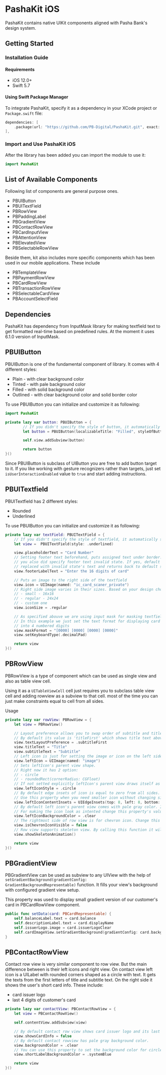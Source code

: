 # PashaKit iOS

PashaKit contains native UIKit components aligned with Pasha Bank's design system.

## Getting Started

### Installation Guide

#### Requirements

- iOS 12.0+
- Swift 5.7

#### Using Swift Package Manager

To integrate PashaKit, specify it as a dependency in your XCode project or <code>Package.swift</code> file:

```swift
dependencies: [
    .package(url: "https://github.com/PB-Digital/PashaKit.git", exact: "the_version_you_want"),
],
```

### Import and Use PashaKit iOS
After the library has been added you can import the module to use it:

```Swift
import PashaKit
```

## List of Available Components
Following list of components are general purpose ones.
- PBUIButton
- PBUITextField
- PBRowView
- PBPaddingLabel
- PBGradientView
- PBContactRowView
- PBCardInputView
- PBAttentionView
- PBElevatedView
- PBSelectableRowView

Beside them, kit also includes more specific components which has been used in our mobile applications. These include
- PBTemplateView
- PBPaymentRowView
- PBCardRowView
- PBTransactionRowView
- PBSelectableCardView
- PBAccountSelectField

## Dependencies
PashaKit has dependency from InputMask library for making textfield text to get formatted real-time
based on predefined rules. At the moment it uses 6.1.0 version of InputMask.

## PBUIButton
PBUIButton is one of the fundamental component of library. It comes with 4 different styles:
- Plain - with clear background color
- Tinted - with pale background color
- Filled - with solid background color
- Outlined - with clear background color and solid border color

To use PBUIButton you can initialize and customize it as following:

```swift
import PashaKit

private lazy var button: PBUIButton = {
        // If you didn't specify the style of button, it automatically sets its style as .filled
        let button = PBUIButton(localizableTitle: "Filled", styleOfButton: .filled)

        self.view.addSubview(button)

        return button
}()
```

Since PBUIButton is subclass of UIButton you are free to add button target to it. If you like working with gesture recognizers rather than targets, just set <code>isUserInteractionEnabled</code> value to <code>true</code> and start adding instructions.

## PBUITextfield

PBUITextfield has 2 different styles:
- Rounded
- Underlined

To use PBUIButton you can initialize and customize it as following:

```swift
private lazy var textField: PBUITextField = {
    // If you didn't specify the style of textfield, it automatically sets its style as rounded
    let view =  PBUITextField(style: .underlined)

    view.placeholderText = "Card Number"
    // Setting footer text beforehand, puts assigned text under border. It can be changed if 
    // you also did specify footer text invalid state. If yes, default footerlabel text gets
    // replaced with invalid state's text and returns back to default state once its input is valid
    view.footerLabelText = "Enter the 16 digits of card"

    // Puts an image to the right side of the textfield
    view.icon = UIImage(named: "ic_card_scaner_private")
    // Right side image varies in their sizes. Based on your design choice, you can choose
    // - small - 16x16
    // - regular - 24x24
    // - custom one
    view.iconSize = .regular

    // As specified abouve we are using input mask for masking textfield text real-time.
    // In this example we just set the text format for displaying card number grouped 
    // into 4 numbered digits
    view.maskFormat = "[0000] [0000] [0000] [0000]"
    view.setKeyboardType(.decimalPad)

    return view
}()
```

## PBRowView
PBRowView is a type of component which can be used as single view and also as table view cell. 

Using it as a <code>UITableViewCell</code> cell just requires you to subclass table view cell and adding rowview as a subview to that cell. most of the time you can just make constraints equal to cell from all sides. 

Usage

```swift
private lazy var rowView: PBRowView = {
    let view = PBRowView()

    // Layout preference allows you to swap order of subtitle and title texts.
    // By default its value is 'titleFirst' which shows title text above subtitle
    view.textLayoutPreference = .subtitleFirst
    view.titleText = "Title"
    view.subtitleText = "Subtitle"
    // Left icon is just for setting the image or icon on the left side of row view.
    view.leftIcon = UIImage(named: "image")
    // Sets leftIcon's parent view shape.
    // Right now it has 2 option:
    // - circle
    // - roundedRect(cornerRadius: CGFloat)
    // If not setted explicitly leftIcon's parent view draws itself as a circle
    view.leftIconStyle = .circle
    // By default edge insets of icon is equal to zero from all sides.
    // Use this property when you need smaller icon without changing size of parent view
    view.leftIconContentInsets = UIEdgeInsets(top: 8, left: 8, bottom: 8, right: 8)
    // By default left icon's parent view comes with pale gray color. If you have icon with clear background it can show unwanted results. 
    // For making the icon look as intented change this property's value
    view.leftIconBackgroundColor = .clear
    // The rightmost side of row view is for chevron icon. Change this property if you don't want chevron icon.
    view.isChevronIconVisible = false
    // Row view supports skeleton view. By calling this function it will show animated skeleton. Don't forget to call hideSkeletonAnimation()
    view.showSkeletonAnimation()

    return view
}()
```

## PBGradientView
PBGradientView can be used as subview to any UIView with the help of <code>setGradientBackground(gradientConfig: GradientBackgroundRepresentable)</code> function. It fills your view's background with configured gradient view setup.

This property was used to display small gradient version of our customer's card in PBCardRowView component.

```swift
public func setData(card: PBCardRepresentable) {
    self.balanceLabel.text = card.balance
    self.descriptionLabel.text = card.displayName
    self.issuerLogo.image = card.issuerLogoClear
    self.cardImageView.setGradientBackground(gradientConfig: card.backgroundConfig)
}
```
## PBContactRowView
Contact row view is very similar component to row view. But the main difference between is their left icons and right view. On contact view left icon is a UILabel with rounded corners shaped as a circle with text. It gets the texts from the first letters of title and subtitle text. On the right side it shows the user's short card info. These include:
- card issuer logo
- last 4 digits of customer's card

```swift 
private lazy var contactView: PBContactRowView = {
    let view = PBContactRowView()

    self.contentView.addSubview(view)

    // By default contact row view shows card issuer logo and its last 4 digits on the right side. If you don't need this view just set showsCardInfo to false
    view.showsCardInfo = false
    // By default contact rowview has pale gray background color.
    view.backgroundColor = .clear
    // You can use this property to set the background color for circle UILabel which used for displaying the first letters of contact's for name and surname
    view.shortLabelBackgroundColor = .systemBlue

    return view
}()
```
